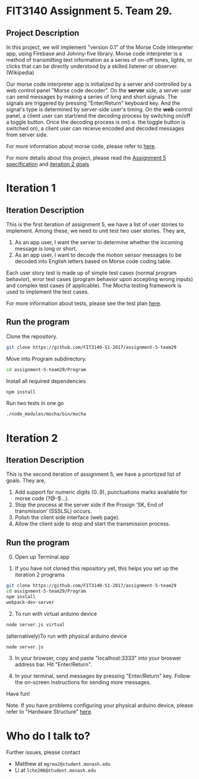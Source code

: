# FIT3140 Assignment 5. Team 29.

## Project Description ##
In this project, we will implement "version 0.1" of the Morse Code Interpreter app, using Firebase and Johnny-five library. Morse code interpreter is a method of transmitting text information as a series of on-off tones, lights, or clicks that can be directly understood by a skilled listener or observer. (Wikipedia) 

Our morse code interpreter app is initialized by a server and controlled by a web control panel "Morse code decoder". On the **server** side, a server user can send messages by making a series of long and short signals. The signals are triggered by pressing "Enter/Return" keyboard key. And the signal's type is determined by server-side user's timing. On the **web** control panel, a client user can start/end the decoding process by switching on/off a toggle button. Once the decoding process is on(i.e. the toggle button is switched on), a client user can receive encoded and decoded messages from server side. 

For more information about morse code, please refer to [here](https://en.wikipedia.org/wiki/Morse_code).

For more details about this project, please read the [Assignment 5 specification](https://github.com/FIT3140-S1-2017/assignment-5-team29/raw/master/Docs/FIT3140Assignment5%20MorseCodeDecoder.pdf) and [iteration 2 goals](https://github.com/FIT3140-S1-2017/assignment-5-team29/blob/master/Docs/Assignment5%20Iteration2.pdf)

# Iteration 1 #
## Iteration Description ##
This is the first iteration of assignment 5, we have a list of user stories to implement. Among these, we need to unit test two user stories. They are, 
1) As an app user, I want the server to determine whether the incoming message is long or short.
2) As an app user, I want to decode the motion sensor messages to be decoded into English letters based on Morse code coding table.

Each user story test is made up of simple test cases (normal program behavior), error test cases (program behavior upon accepting wrong inputs) and complex test cases (if applicable). 
The Mocha testing framework is used to implement the test cases.

For more information about tests, please see the test plan [here](https://github.com/FIT3140-S1-2017/assignment-5-team29/raw/master/Docs/TestPlans.pdf).

## Run the program ##
Clone the repository.
```bash
git clone https://github.com/FIT3140-S1-2017/assignment-5-team29
```
Move into Program subdirectory.
```bash
cd assignment-5-team29/Program
```
Install all required dependencies
```bash
npm install
```
Run two tests in one go
```bash
./node_modules/mocha/bin/mocha
```
# Iteration 2 #
## Iteration Description ##
This is the second iteration of assignment 5, we have a priortized list of goals. They are, 
1) Add support for numeric digits (0..9), punctuations marks available for morse code (?@-$...). 
2) Stop the process at the server side if the Prosign ‘SK, End of transmission’ (SSSLSL) occurs.
3) Polish the client side interface (web page).
4) Allow the client side to stop and start the transmission process.

## Run the program ##
0. Open up Terminal.app

1. If you have not cloned this repository yet, this helps you set up the iteration 2 programs
```bash
git clone https://github.com/FIT3140-S1-2017/assignment-5-team29
cd assignment-5-team29/Program
npm install
webpack-dev-server
```

2. To run with virtual arduino device
```bash
node server.js virtual
```

(alternatively)To run with physical arduino device
```bash
node server.js 
```

3. In your browser, copy and paste "localhost:3333" into your broswer address bar. Hit "Enter/Return".

4. In your terminal, send messages by pressing "Enter/Return" key. Follow the on-screen instructions for sending more messages.

Have fun!

Note. If you have problems configuring your physical arduino device, please refer to "Hardware Structure" [here](https://github.com/FIT3140-S1-2017/assignment-3-team29). 

# Who do I talk to? #
Further issues, please contact
* Matthew at `mgrea2@student.monash.edu`
* Li at `lche206@student.monash.edu`




